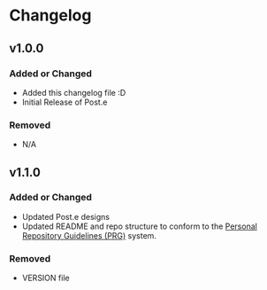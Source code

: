 # Changelog

## v1.0.0

### Added or Changed
- Added this changelog file :D
- Initial Release of Post.e

### Removed
- N/A

## v1.1.0

### Added or Changed
- Updated Post.e designs
- Updated README and repo structure to conform to the [Personal Repository Guidelines (PRG)](https://github.com/scottgriv/PRG-Personal-Repository-Guidelines) system.

### Removed
- VERSION file